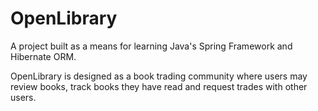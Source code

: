 # OpenLibrary
A project built as a means for learning Java's Spring Framework and Hibernate ORM.

OpenLibrary is designed as a book trading community where users may review books, track books they have read and request trades with other users.
